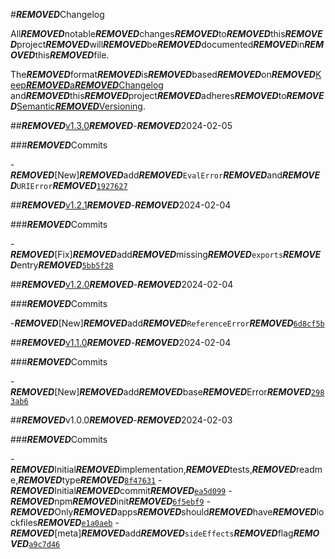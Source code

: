 #***REMOVED***Changelog

All***REMOVED***notable***REMOVED***changes***REMOVED***to***REMOVED***this***REMOVED***project***REMOVED***will***REMOVED***be***REMOVED***documented***REMOVED***in***REMOVED***this***REMOVED***file.

The***REMOVED***format***REMOVED***is***REMOVED***based***REMOVED***on***REMOVED***[Keep***REMOVED***a***REMOVED***Changelog](https://keepachangelog.com/en/1.0.0/)
and***REMOVED***this***REMOVED***project***REMOVED***adheres***REMOVED***to***REMOVED***[Semantic***REMOVED***Versioning](https://semver.org/spec/v2.0.0.html).

##***REMOVED***[v1.3.0](https://github.com/ljharb/es-errors/compare/v1.2.1...v1.3.0)***REMOVED***-***REMOVED***2024-02-05

###***REMOVED***Commits

-***REMOVED***[New]***REMOVED***add***REMOVED***`EvalError`***REMOVED***and***REMOVED***`URIError`***REMOVED***[`1927627`](https://github.com/ljharb/es-errors/commit/1927627ba68cb6c829d307231376c967db53acdf)

##***REMOVED***[v1.2.1](https://github.com/ljharb/es-errors/compare/v1.2.0...v1.2.1)***REMOVED***-***REMOVED***2024-02-04

###***REMOVED***Commits

-***REMOVED***[Fix]***REMOVED***add***REMOVED***missing***REMOVED***`exports`***REMOVED***entry***REMOVED***[`5bb5f28`](https://github.com/ljharb/es-errors/commit/5bb5f280f98922701109d6ebb82eea2257cecc7e)

##***REMOVED***[v1.2.0](https://github.com/ljharb/es-errors/compare/v1.1.0...v1.2.0)***REMOVED***-***REMOVED***2024-02-04

###***REMOVED***Commits

-***REMOVED***[New]***REMOVED***add***REMOVED***`ReferenceError`***REMOVED***[`6d8cf5b`](https://github.com/ljharb/es-errors/commit/6d8cf5bbb6f3f598d02cf6f30e468ba2caa8e143)

##***REMOVED***[v1.1.0](https://github.com/ljharb/es-errors/compare/v1.0.0...v1.1.0)***REMOVED***-***REMOVED***2024-02-04

###***REMOVED***Commits

-***REMOVED***[New]***REMOVED***add***REMOVED***base***REMOVED***Error***REMOVED***[`2983ab6`](https://github.com/ljharb/es-errors/commit/2983ab65f7bc5441276cb021dc3aa03c78881698)

##***REMOVED***v1.0.0***REMOVED***-***REMOVED***2024-02-03

###***REMOVED***Commits

-***REMOVED***Initial***REMOVED***implementation,***REMOVED***tests,***REMOVED***readme,***REMOVED***type***REMOVED***[`8f47631`](https://github.com/ljharb/es-errors/commit/8f476317e9ad76f40ad648081829b1a1a3a1288b)
-***REMOVED***Initial***REMOVED***commit***REMOVED***[`ea5d099`](https://github.com/ljharb/es-errors/commit/ea5d099ef18e550509ab9e2be000526afd81c385)
-***REMOVED***npm***REMOVED***init***REMOVED***[`6f5ebf9`](https://github.com/ljharb/es-errors/commit/6f5ebf9cead474dadd72b9e63dad315820a089ae)
-***REMOVED***Only***REMOVED***apps***REMOVED***should***REMOVED***have***REMOVED***lockfiles***REMOVED***[`e1a0aeb`](https://github.com/ljharb/es-errors/commit/e1a0aeb7b80f5cfc56be54d6b2100e915d47def8)
-***REMOVED***[meta]***REMOVED***add***REMOVED***`sideEffects`***REMOVED***flag***REMOVED***[`a9c7d46`](https://github.com/ljharb/es-errors/commit/a9c7d460a492f1d8a241c836bc25a322a19cc043)

